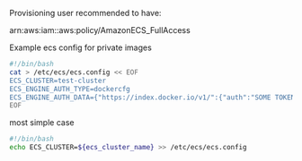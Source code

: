 

Provisioning user recommended to have:

arn:aws:iam::aws:policy/AmazonECS_FullAccess


Example ecs config for private images

```sh
#!/bin/bash
cat > /etc/ecs/ecs.config << EOF
ECS_CLUSTER=test-cluster
ECS_ENGINE_AUTH_TYPE=dockercfg
ECS_ENGINE_AUTH_DATA={"https://index.docker.io/v1/":{"auth":"SOME TOKEN","email":"SOME DOCKER HUB EMAIL"}}
EOF
```

most simple case

```sh
#!/bin/bash
echo ECS_CLUSTER=${ecs_cluster_name} >> /etc/ecs/ecs.config
```